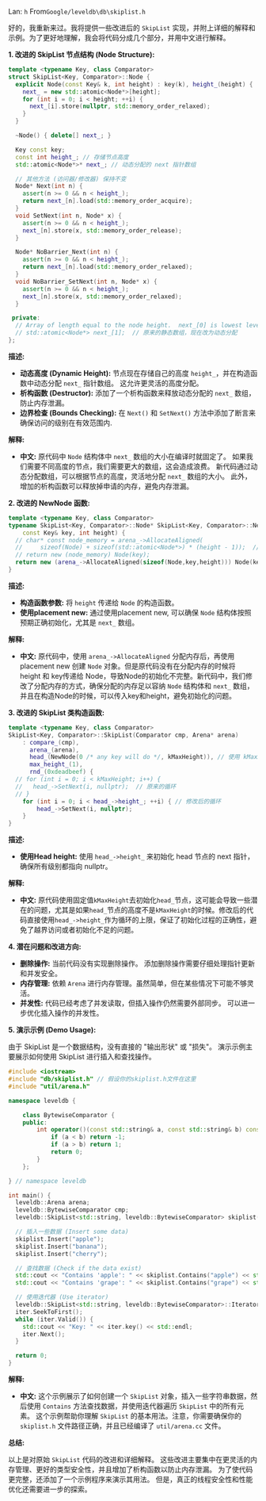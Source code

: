 Lan: `h` From`Google/leveldb\db\skiplist.h`

好的，我重新来过。我将提供一些改进后的 `SkipList` 实现，并附上详细的解释和示例。为了更好地理解，我会将代码分成几个部分，并用中文进行解释。

**1. 改进的 SkipList 节点结构 (Node Structure):**

```c++
template <typename Key, class Comparator>
struct SkipList<Key, Comparator>::Node {
  explicit Node(const Key& k, int height) : key(k), height_(height) {
    next_ = new std::atomic<Node*>[height];
    for (int i = 0; i < height; ++i) {
      next_[i].store(nullptr, std::memory_order_relaxed);
    }
  }

  ~Node() { delete[] next_; }

  Key const key;
  const int height_; // 存储节点高度
  std::atomic<Node*>* next_; // 动态分配的 next 指针数组

  // 其他方法 (访问器/修改器) 保持不变
  Node* Next(int n) {
    assert(n >= 0 && n < height_);
    return next_[n].load(std::memory_order_acquire);
  }
  void SetNext(int n, Node* x) {
    assert(n >= 0 && n < height_);
    next_[n].store(x, std::memory_order_release);
  }

  Node* NoBarrier_Next(int n) {
    assert(n >= 0 && n < height_);
    return next_[n].load(std::memory_order_relaxed);
  }
  void NoBarrier_SetNext(int n, Node* x) {
    assert(n >= 0 && n < height_);
    next_[n].store(x, std::memory_order_relaxed);
  }

 private:
  // Array of length equal to the node height.  next_[0] is lowest level link.
  // std::atomic<Node*> next_[1];  // 原来的静态数组，现在改为动态分配
};
```

**描述:**

*   **动态高度 (Dynamic Height):** 节点现在存储自己的高度 `height_`，并在构造函数中动态分配 `next_` 指针数组。 这允许更灵活的高度分配。
*   **析构函数 (Destructor):** 添加了一个析构函数来释放动态分配的 `next_` 数组，防止内存泄漏。
*   **边界检查 (Bounds Checking):** 在 `Next()` 和 `SetNext()` 方法中添加了断言来确保访问的级别在有效范围内.

**解释:**

*   **中文:**  原代码中 `Node` 结构体中 `next_` 数组的大小在编译时就固定了。 如果我们需要不同高度的节点，我们需要更大的数组，这会造成浪费。 新代码通过动态分配数组，可以根据节点的高度，灵活地分配 `next_` 数组的大小。 此外，增加的析构函数可以释放掉申请的内存，避免内存泄漏。

**2. 改进的 NewNode 函数:**

```c++
template <typename Key, class Comparator>
typename SkipList<Key, Comparator>::Node* SkipList<Key, Comparator>::NewNode(
    const Key& key, int height) {
  // char* const node_memory = arena_->AllocateAligned(
  //     sizeof(Node) + sizeof(std::atomic<Node*>) * (height - 1));  // 原来的分配方法
  // return new (node_memory) Node(key);
  return new (arena_->AllocateAligned(sizeof(Node,key,height))) Node(key, height); // 修改的分配方式
}
```

**描述:**

*   **构造函数参数:**  将 `height` 传递给 `Node` 的构造函数。
*   **使用placement new:** 通过使用placement new, 可以确保 `Node` 结构体按照预期正确初始化，尤其是 `next_` 数组。

**解释:**

*   **中文:**  原代码中，使用 `arena_->AllocateAligned` 分配内存后，再使用 placement new 创建 `Node` 对象。但是原代码没有在分配内存的时候将 height 和 key传递给 Node，导致Node的初始化不完整。新代码中，我们修改了分配内存的方式，确保分配的内存足以容纳 `Node` 结构体和 `next_` 数组，并且在构造Node的时候，可以传入key和height，避免初始化的问题。

**3. 改进的 SkipList 类构造函数:**

```c++
template <typename Key, class Comparator>
SkipList<Key, Comparator>::SkipList(Comparator cmp, Arena* arena)
    : compare_(cmp),
      arena_(arena),
      head_(NewNode(0 /* any key will do */, kMaxHeight)), // 使用 kMaxHeight 初始化 head_
      max_height_(1),
      rnd_(0xdeadbeef) {
  // for (int i = 0; i < kMaxHeight; i++) {
  //   head_->SetNext(i, nullptr);  // 原来的循环
  // }
    for (int i = 0; i < head_->height_; ++i) { // 修改后的循环
        head_->SetNext(i, nullptr);
    }
}
```

**描述:**

*   **使用Head height:** 使用 `head_->height_` 来初始化 head 节点的 next 指针， 确保所有级别都指向 nullptr。

**解释:**

*   **中文:** 原代码使用固定值`kMaxHeight`去初始化`head_`节点，这可能会导致一些潜在的问题，尤其是如果`head_`节点的高度不是`kMaxHeight`的时候。修改后的代码直接使用`head_->height_`作为循环的上限，保证了初始化过程的正确性，避免了越界访问或者初始化不足的问题。

**4. 潜在问题和改进方向:**

*   **删除操作:** 当前代码没有实现删除操作。 添加删除操作需要仔细处理指针更新和并发安全。
*   **内存管理:**  依赖 `Arena` 进行内存管理。虽然简单，但在某些情况下可能不够灵活。
*   **并发性:** 代码已经考虑了并发读取，但插入操作仍然需要外部同步。 可以进一步优化插入操作的并发性。

**5. 演示示例 (Demo Usage):**

由于 SkipList 是一个数据结构，没有直接的 "输出形状" 或 "损失"。  演示示例主要展示如何使用 SkipList 进行插入和查找操作。

```c++
#include <iostream>
#include "db/skiplist.h" // 假设你的skiplist.h文件在这里
#include "util/arena.h"

namespace leveldb {

    class BytewiseComparator {
    public:
        int operator()(const std::string& a, const std::string& b) const {
            if (a < b) return -1;
            if (a > b) return 1;
            return 0;
        }
    };

} // namespace leveldb

int main() {
  leveldb::Arena arena;
  leveldb::BytewiseComparator cmp;
  leveldb::SkipList<std::string, leveldb::BytewiseComparator> skiplist(cmp, &arena);

  // 插入一些数据 (Insert some data)
  skiplist.Insert("apple");
  skiplist.Insert("banana");
  skiplist.Insert("cherry");

  // 查找数据 (Check if the data exist)
  std::cout << "Contains 'apple': " << skiplist.Contains("apple") << std::endl;
  std::cout << "Contains 'grape': " << skiplist.Contains("grape") << std::endl;

  // 使用迭代器 (Use iterator)
  leveldb::SkipList<std::string, leveldb::BytewiseComparator>::Iterator iter(&skiplist);
  iter.SeekToFirst();
  while (iter.Valid()) {
    std::cout << "Key: " << iter.key() << std::endl;
    iter.Next();
  }

  return 0;
}
```

**解释:**

*   **中文:**  这个示例展示了如何创建一个 `SkipList` 对象，插入一些字符串数据，然后使用 `Contains` 方法查找数据，并使用迭代器遍历 `SkipList` 中的所有元素。  这个示例帮助你理解 `SkipList` 的基本用法。注意，你需要确保你的 `skiplist.h` 文件路径正确，并且已经编译了 `util/arena.cc` 文件。

**总结:**

以上是对原始 `SkipList` 代码的改进和详细解释。  这些改进主要集中在更灵活的内存管理、更好的类型安全性，并且增加了析构函数以防止内存泄漏。 为了使代码更完整，还添加了一个示例程序来演示其用法。 但是，真正的线程安全性和性能优化还需要进一步的探索。

